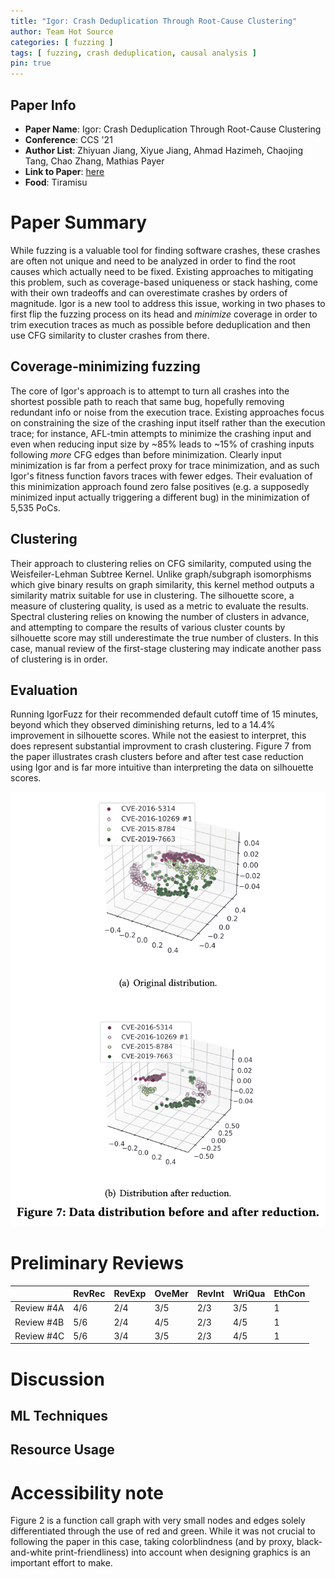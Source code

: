 ```yaml
---
title: "Igor: Crash Deduplication Through Root-Cause Clustering"
author: Team Hot Source
categories: [ fuzzing ]
tags: [ fuzzing, crash deduplication, causal analysis ]
pin: true
---
```


## Paper Info
- **Paper Name**: Igor: Crash Deduplication Through Root-Cause Clustering
- **Conference**: CCS '21
- **Author List**: Zhiyuan Jiang, Xiyue Jiang, Ahmad Hazimeh, Chaojing Tang, Chao Zhang, Mathias Payer
- **Link to Paper**: [here](https://netsec.ccert.edu.cn/publications/ccs21-igor)
- **Food**: Tiramisu

# Paper Summary

While fuzzing is a valuable tool for finding software crashes, these crashes are often not unique and need to be analyzed in order to find the root causes which actually need to be fixed.
Existing approaches to mitigating this problem, such as coverage-based uniqueness or stack hashing, come with their own tradeoffs and can overestimate crashes by orders of magnitude.
Igor is a new tool to address this issue, working in two phases to first flip the fuzzing process on its head and *minimize* coverage in order to trim execution traces as much as possible before deduplication and then use CFG similarity to cluster crashes from there.

## Coverage-minimizing fuzzing

The core of Igor's approach is to attempt to turn all crashes into the shortest possible path to reach that same bug, hopefully removing redundant info or noise from the execution trace.
Existing approaches focus on constraining the size of the crashing input itself rather than the execution trace; for instance, AFL-tmin attempts to minimize the crashing input and even when reducing input size by ~85% leads to ~15% of crashing inputs following *more* CFG edges than before minimization.
Clearly input minimization is far from a perfect proxy for trace minimization, and as such Igor's fitness function favors traces with fewer edges.
Their evaluation of this minimization approach found zero false positives (e.g. a supposedly minimized input actually triggering a different bug) in the minimization of 5,535 PoCs.

## Clustering

Their approach to clustering relies on CFG similarity, computed using the Weisfeiler-Lehman Subtree Kernel.
Unlike graph/subgraph isomorphisms which give binary results on graph similarity, this kernel method outputs a similarity matrix suitable for use in clustering.
The silhouette score, a measure of clustering quality, is used as a metric to evaluate the results.
Spectral clustering relies on knowing the number of clusters in advance, and attempting to compare the results of various cluster counts by silhouette score may still underestimate the true number of clusters.
In this case, manual review of the first-stage clustering may indicate another pass of clustering is in order.

## Evaluation
Running IgorFuzz for their recommended default cutoff time of 15 minutes, beyond which they observed diminishing returns, led to a 14.4% improvement in silhouette scores.
While not the easiest to interpret, this does represent substantial improvment to crash clustering.
Figure 7 from the paper illustrates crash clusters before and after test case reduction using Igor and is far more intuitive than interpreting the data on silhouette scores.

![](/assets/img/2022-03-02-igor-crash-deduplication/fig7.png)

# Preliminary Reviews

|            | RevRec | RevExp | OveMer | RevInt | WriQua | EthCon |
| ---------- | ------ | ------ | ------ | ------ | ------ | ------ |
| Review #4A | 4/6    | 2/4    | 3/5    | 2/3    | 3/5    | 1      |
| Review #4B | 5/6    | 2/4    | 4/5    | 2/3    | 4/5    | 1      |
| Review #4C | 5/6    | 3/4    | 3/5    | 2/3    | 4/5    | 1      |

# Discussion

## ML Techniques

## Resource Usage

# Accessibility note

Figure 2 is a function call graph with very small nodes and edges solely differentiated through the use of red and green.
While it was not crucial to following the paper in this case, taking colorblindness (and by proxy, black-and-white print-friendliness) into account when designing graphics is an important effort to make.
